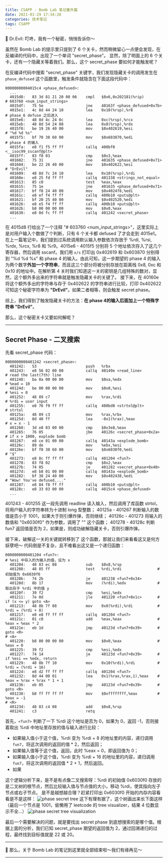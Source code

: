 ```yaml
---
title: CSAPP - Bomb Lab 笔记番外篇
date: 2021-01-29 17:34:20
categories: 技术笔记
tags: CSAPP
---
```


🎵 Dr.Evil: 叮咚，我有一个秘密，悄悄告诉你～

虽然在 Bomb Lab 的提示里只提到了 6 个关卡，然而稍微留心一点便会发现，在反编译的代码中，出现了一个单词 "secret_phase"。
显然，除了明面上的 6 个关卡，还有一个隐藏关等着我们。那么，这个 secret_phase 要如何才能触发呢？
<!--more-->

在反编译代码中搜索 "secret_phase" 关键字，我们发现隐藏关卡的调用发生在 `phase_defused` 这个函数里，触发条件就隐含在下面这段代码中：
```
00000000004015c4 <phase_defused>:
  ...
  4015d8:	83 3d 81 21 20 00 06 	cmpl   $0x6,0x202181(%rip)        # 603760 <num_input_strings>
  4015df:	75 5e                	jne    40163f <phase_defused+0x7b>
  4015e1:	4c 8d 44 24 10       	lea    0x10(%rsp),%r8             # phase_6 defuse 之后进入
  4015e6:	48 8d 4c 24 0c       	lea    0xc(%rsp),%rcx
  4015eb:	48 8d 54 24 08       	lea    0x8(%rsp),%rdx
  4015f0:	be 19 26 40 00       	mov    $0x402619,%esi             # "%d %d %s"
  4015f5:	bf 70 38 60 00       	mov    $0x603870,%edi             # phase 4 的输入
  4015fa:	e8 f1 f5 ff ff       	callq  400bf0 <__isoc99_sscanf@plt>
  4015ff:	83 f8 03             	cmp    $0x3,%eax
  401602:	75 31                	jne    401635 <phase_defused+0x71>
  401604:	be 22 26 40 00       	mov    $0x402622,%esi             # "DrEvil"
  401609:	48 8d 7c 24 10       	lea    0x10(%rsp),%rdi
  40160e:	e8 25 fd ff ff       	callq  401338 <strings_not_equal>
  401613:	85 c0                	test   %eax,%eax
  401615:	75 1e                	jne    401635 <phase_defused+0x71>
  401617:	bf f8 24 40 00       	mov    $0x4024f8,%edi
  40161c:	e8 ef f4 ff ff       	callq  400b10 <puts@plt>
  401621:	bf 20 25 40 00       	mov    $0x402520,%edi
  401626:	e8 e5 f4 ff ff       	callq  400b10 <puts@plt>
  40162b:	b8 00 00 00 00       	mov    $0x0,%eax
  401630:	e8 0d fc ff ff       	callq  401242 <secret_phase>
  ...
```
在 4015d8 行给出了一个注释 "# 603760 <num_input_strings>"，这里实际上是对用户输入个数做了个判断，只有 6 个关卡都 defused 了才会走到 4015e1。
在上一篇笔记中，我们提到过系统调用默认输入参数依次存放于 %rdi, %rsi, %rdx, %rcx, %r8 和 %r9。4015e6 - 4015f5 分别将 5 个地址依次存入了这几个寄存器，然后调用 sscanf。我们用 `x/s` 打印出 0x402619 和 0x603870 分别得到 "%d %d %s" 和 phase 4 的输入。由此可知，这一步期望的 phase 4 的输入为两个数字**外加一个字符串**，而且这三个部分将被分别存放在距离栈 0x8, 0xc 和 0x10 的地址中。在解析第 4 关时我们知道这一关的密钥是几组特殊的数对，显然，这个额外多出来的字符串就是触发隐藏关卡的关键了。
接下来，在 40160e 将这个额外多出的字符串与存于 0x402622 的字符串进行比较，打印 0x402622 可知这个秘密字符串为 **"DrEvil"**。如果二者相等，则会触发 secret phase。

综上，我们得到了触发隐藏关卡的方法：**在 phase 4的输入后面加上一个特殊字符串 "DrEvil"**。

那么，这个秘密关卡又要如何解呢？

---
## Secret Phase - 二叉搜索

先看 secret_phase 代码：
```
0000000000401242 <secret_phase>:
  401242:	53                   	push   %rbx
  401243:	e8 56 02 00 00       	callq  40149e <read_line>           # read the last(7th) line
  401248:	ba 0a 00 00 00       	mov    $0xa,%edx                    # %ead = 10
  40124d:	be 00 00 00 00       	mov    $0x0,%esi                    # %esi = 0
  401252:	48 89 c7             	mov    %rax,%rdi                    # %rdi = user input
  401255:	e8 76 f9 ff ff       	callq  400bd0 <strtol@plt>          # strtol
  40125a:	48 89 c3             	mov    %rax,%rbx
  40125d:	8d 40 ff             	lea    -0x1(%rax),%eax              # x = x - 1
  401260:	3d e8 03 00 00       	cmp    $0x3e8,%eax                  
  401265:	76 05                	jbe    40126c <secret_phase+0x2a>   # if x > 1000, explode bomb
  401267:	e8 ce 01 00 00       	callq  40143a <explode_bomb>
  40126c:	89 de                	mov    %ebx,%esi
  40126e:	bf f0 30 60 00       	mov    $0x6030f0,%edi             # "$"
  401273:	e8 8c ff ff ff       	callq  401204 <fun7>
  401278:	83 f8 02             	cmp    $0x2,%eax
  40127b:	74 05                	je     401282 <secret_phase+0x40>
  40127d:	e8 b8 01 00 00       	callq  40143a <explode_bomb>
  401282:	bf 38 24 40 00       	mov    $0x402438,%edi             # "Wow! You've defused...."
  401287:	e8 84 f8 ff ff       	callq  400b10 <puts@plt>
  40128c:	e8 33 03 00 00       	callq  4015c4 <phase_defused>
  ...
```

401243 - 401255 这一段先调用 readline 读入输入，然后调用了库函数 strtol，将用户输入的字符串转为十进制 long 型整数；
40125a - 401267 判断输入的数值是否小于 1001，如果大于则引爆炸弹，否则继续；
40126c - 401273 将输入的数值和 "0x6030f0" 作为参数，调用了 "<fun7>" 这个函数；
401278 - 40128c 判断 fun7 返回值是否为 2，如果是，则成功破解隐藏关卡，否则引爆炸弹。

接下来，破解这一关的关键就转移到了 <fun7> 这个函数，那就让我们来看看这又是何方妖孽吧～
代码倒是不复杂，且不难看出这又是一个递归函数：
```
0000000000401204 <fun7>:
# %esi 中存入的为输入的值，设为 x 
  401204:	48 83 ec 08          	sub    $0x8,%rsp
  401208:	48 85 ff             	test   %rdi,%rdi                # 初始值为 0x6030f0
  40120b:	74 2b                	je     401238 <fun7+0x34>
  40120d:	8b 17                	mov    (%rdi),%edx              # 取出存于 %rdi 中的值 y
  40120f:	39 f2                	cmp    %esi,%edx 
  401211:	7e 0d                	jle    401220 <fun7+0x1c>       # if (x <= y) goto <A>
  401213:	48 8b 7f 08          	mov    0x8(%rdi),%rdi           # %rdi = (%rdi + 8)
  401217:	e8 e8 ff ff ff       	callq  401204 <fun7>
  40121c:	01 c0                	add    %eax,%eax                # %eax = %eax * 2
  40121e:	eb 1d                	jmp    40123d <fun7+0x39>       # goto <R>
# <A>
  401220:	b8 00 00 00 00       	mov    $0x0,%eax                # %eax = 0
  401225:	39 f2                	cmp    %esi,%edx
  401227:	74 14                	je     40123d <fun7+0x39>       # if %esi == %edx, return
  401229:	48 8b 7f 10          	mov    0x10(%rdi),%rdi          # %rdi = (%rdi + 16)
  40122d:	e8 d2 ff ff ff       	callq  401204 <fun7>
  401232:	8d 44 00 01          	lea    0x1(%rax,%rax,1),%eax    # %eax = %rax + %rax * 1 + 1
  401236:	eb 05                	jmp    40123d <fun7+0x39>       # goto <R>
  401238:	b8 ff ff ff ff       	mov    $0xffffffff,%eax         # %eax = -1
# <R>
  40123d:	48 83 c4 08          	add    $0x8,%rsp
  401241:	c3                   	retq  
```
首先，`<fun7>` 判断了一下 %rdi 这个地址是否为 0，如果为 0，返回 -1，否则接着取出 %rdi 中地址里存放的值与输入进行比较：
* 如果输入值小于这个值，%rdi 变为 %rdi + 8 的地址里的内容，递归调用 `fun7`，将这次调用的返回的值 * 2，然后返回；
* 如果输入值等于这个值，返回，此时 %eax = 0，即返回值为 0；
* 如果输入值小于这个值，%rdi 变为 %rdi + 16 的地址里的内容，递归调用 `fun7`，将这次调用的返回值 * 2 + 1，然后返回。
* 如果

这个逻辑分析下来，是不是有点像二叉搜索呀：%rdi 的初始值 0x6030f0 存放的是二叉树的根节点，然后比较输入值与节点值的大小，移动 %rdi，使其指向左子节点或右子节点。
是不是越想越合理？赶紧打印出 0x6030f0 开始的内存内容看看是不是这样：
![phase secret tree][1]
这下有理有据了，这个树画出来长下面这样（最后一个节点是 1001，偷懒用了 leetcode 的 tree visualizer，结果 4 位数显示不全...）
![phase secret tree visualization][2]

最后一个需要解决的问题，就是要找出 secret phase 到底想搜索的是哪个值。根据上面的分析，我们已知 secret_phase 期望的返回值为 2，通过回溯递归的过程，最终找到目标值就是 22 或 20。

---

🎉 那么，关于 Bomb Lab 的笔记到这里就全部结束啦～我们有缘再见～

---

[1]: /blog/uploads/images/bomb_phasesec_tree.png
[2]: /blog/uploads/images/bomb_phasesec_tree_viz.png